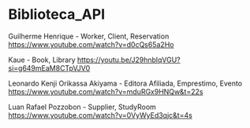 # Biblioteca_API

Guilherme Henrique - Worker, Client, Reservation 
https://www.youtube.com/watch?v=d0cQs65a2Ho

Kaue - Book, Library
https://youtu.be/J29hnblqVGU?si=g649mEaM8CTpVJV0

Leonardo Kenji Orikassa Akiyama - Editora Afiliada, Emprestimo, Evento
https://www.youtube.com/watch?v=mduRGx9HNQw&t=22s

Luan Rafael Pozzobon - Supplier, StudyRoom
https://www.youtube.com/watch?v=0VyWyEd3qjc&t=4s

